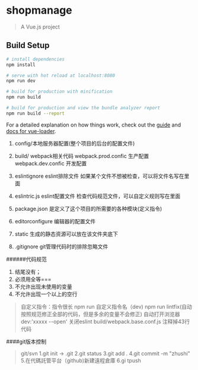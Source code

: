 # shopmanage

> A Vue.js project

## Build Setup

``` bash
# install dependencies
npm install

# serve with hot reload at localhost:8080
npm run dev

# build for production with minification
npm run build

# build for production and view the bundle analyzer report
npm run build --report
```

For a detailed explanation on how things work, check out the [guide](http://vuejs-templates.github.io/webpack/) and [docs for vue-loader](http://vuejs.github.io/vue-loader).


1. config/本地服务器配置(整个项目的后台的配置文件)
2. build/ webpack相关代码
        webpack.prod.confic 生产配置
        webpack.dev.confic 开发配置
3. eslintignore eslint排除文件
                如果某个文件不想被检查，可以将文件名写在里面
4. eslintric.js eslint配置文件
              检查代码规范文件，可以自定义规则写在里面

5. package.json 是定义了这个项目的所需要的各种模块(定义指令)
6. editorconfigure 编辑器的配置文件
7. static 生成的静态资源可以放在该文件夹底下
8. .gitignore git管理代码时的排除忽略文件


######代码规范
1. 结尾没有；
2. 必须用全等===
3. 不允许出现未使用的变量
4. 不允许出现一个以上的空行


>自定义指令：指令很长
>npm run 自定义指令名（dev)
>npm run lintfix(自动按照规范修正全部的代码，但是多余的变量不会修正)
>自动打开浏览器 dev:'xxxxx --open'
>关闭eslint build/webpack.base.conf.js 注释掉43行代码



####git版本控制
>git/svn
1.git init -> .git
2.git status
3.git add .
4.git commit -m "zhushi"
5.在代碼託管平台（github)新建遠程倉庫
6.gi tpush
